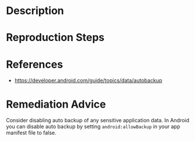# Description


# Reproduction Steps


# References

- https://developer.android.com/guide/topics/data/autobackup


# Remediation Advice

Consider disabling auto backup of any sensitive application data. In Android you can disable auto backup by setting `android:allowBackup` in your app manifest file to false.